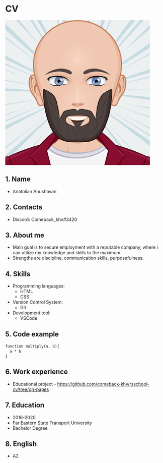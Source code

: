 # CV
![avatar](images/avatar.png)
## 1. Name
* Anatolian Anushavan
## 2. Contacts
* Discord: Comeback_khv#3420
## 3. About me
* Main goal is to secure employment with a reputable company, where i can utilize my knowledge and skills to the maximum. 
* Strengths are discipline, communication skills, purposefulness.
## 4. Skills
* Programming languages:
  * HTML 
  * CSS
* Version Control System:
  * Git
* Development tool:
  * VSCode
## 5. Code example
    function multiply(a, b){
      a * b
    }
## 6. Work experience
* Educational project - https://github.com/comeback-khv/rsschool-cv/tree/gh-pages
## 7. Education
* 2016-2020
* Far Eastern State Transport University 
* Bachelor Degree
## 8. English
* A2